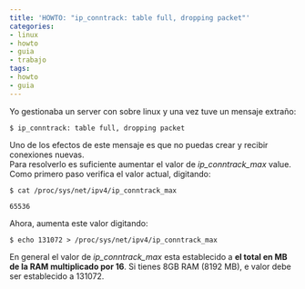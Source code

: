 ```yaml
---
title: 'HOWTO: "ip_conntrack: table full, dropping packet"'
categories:
- linux
- howto
- guia
- trabajo
tags:
- howto
- guia
---
```

Yo gestionaba un server con sobre linux y una vez tuve un mensaje extraño:

    
    
    $ ip_conntrack: table full, dropping packet

  
Uno de los efectos de este mensaje es que no puedas crear y recibir conexiones
nuevas.  
Para resolverlo es suficiente aumentar el valor de _ip_conntrack_max_ value.
Como primero paso verifica el valor actual, digitando:

    
    
    $ cat /proc/sys/net/ipv4/ip_conntrack_max  
    
    65536

  
Ahora, aumenta este valor digitando:

    
    
    $ echo 131072 > /proc/sys/net/ipv4/ip_conntrack_max

  
En general el valor de _ip_conntrack_max_ esta establecido a **el total en MB
de la RAM multiplicado por 16**. Si tienes 8GB RAM (8192 MB), e valor debe ser
establecido a 131072.

